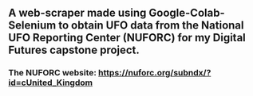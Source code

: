 ## A web-scraper made using Google-Colab-Selenium to obtain UFO data from the National UFO Reporting Center (NUFORC) for my Digital Futures capstone project.

### The NUFORC website: https://nuforc.org/subndx/?id=cUnited_Kingdom 
